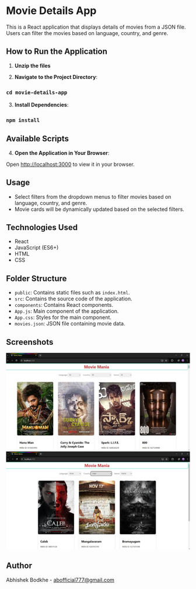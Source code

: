 # Movie Details App

This is a React application that displays details of movies from a JSON file.
Users can filter the movies based on language, country, and genre.

## How to Run the Application

1. **Unzip the files**

2. **Navigate to the Project Directory**:
### `cd movie-details-app`

3. **Install Dependencies**:
### `npm install`

## Available Scripts

4. **Open the Application in Your Browser**:

Open [http://localhost:3000](http://localhost:3000) to view it in your browser.


## Usage

- Select filters from the dropdown menus to filter movies based on language, country, and genre.
- Movie cards will be dynamically updated based on the selected filters.

## Technologies Used

- React
- JavaScript (ES6+)
- HTML
- CSS

## Folder Structure

- `public`: Contains static files such as `index.html`.
- `src`: Contains the source code of the application.
- `components`: Contains React components.
- `App.js`: Main component of the application.
- `App.css`: Styles for the main component.
- `movies.json`: JSON file containing movie data.
## Screenshots

<img src="https://github.com/abhishekbodkhe/movies-search/blob/main/screenshot%201.jpg?raw=true" alt="GitHub Logo" style="max-width: 100%;">
<img src="https://github.com/abhishekbodkhe/movies-search/blob/main/screenshot%202.jpg?raw=true" alt="GitHub Logo" style="max-width: 100%;">

## Author

Abhishek Bodkhe  -  abofficial777@gmail.com
